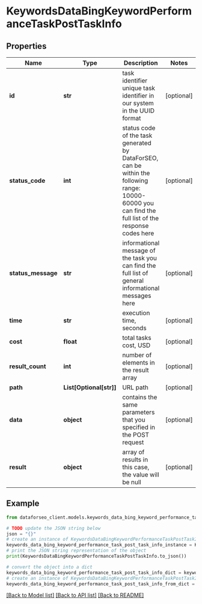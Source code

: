 # KeywordsDataBingKeywordPerformanceTaskPostTaskInfo


## Properties

Name | Type | Description | Notes
------------ | ------------- | ------------- | -------------
**id** | **str** | task identifier unique task identifier in our system in the UUID format | [optional] 
**status_code** | **int** | status code of the task generated by DataForSEO, can be within the following range: 10000-60000 you can find the full list of the response codes here | [optional] 
**status_message** | **str** | informational message of the task you can find the full list of general informational messages here | [optional] 
**time** | **str** | execution time, seconds | [optional] 
**cost** | **float** | total tasks cost, USD | [optional] 
**result_count** | **int** | number of elements in the result array | [optional] 
**path** | **List[Optional[str]]** | URL path | [optional] 
**data** | **object** | contains the same parameters that you specified in the POST request | [optional] 
**result** | **object** | array of results in this case, the value will be null | [optional] 

## Example

```python
from dataforseo_client.models.keywords_data_bing_keyword_performance_task_post_task_info import KeywordsDataBingKeywordPerformanceTaskPostTaskInfo

# TODO update the JSON string below
json = "{}"
# create an instance of KeywordsDataBingKeywordPerformanceTaskPostTaskInfo from a JSON string
keywords_data_bing_keyword_performance_task_post_task_info_instance = KeywordsDataBingKeywordPerformanceTaskPostTaskInfo.from_json(json)
# print the JSON string representation of the object
print(KeywordsDataBingKeywordPerformanceTaskPostTaskInfo.to_json())

# convert the object into a dict
keywords_data_bing_keyword_performance_task_post_task_info_dict = keywords_data_bing_keyword_performance_task_post_task_info_instance.to_dict()
# create an instance of KeywordsDataBingKeywordPerformanceTaskPostTaskInfo from a dict
keywords_data_bing_keyword_performance_task_post_task_info_from_dict = KeywordsDataBingKeywordPerformanceTaskPostTaskInfo.from_dict(keywords_data_bing_keyword_performance_task_post_task_info_dict)
```
[[Back to Model list]](../README.md#documentation-for-models) [[Back to API list]](../README.md#documentation-for-api-endpoints) [[Back to README]](../README.md)


